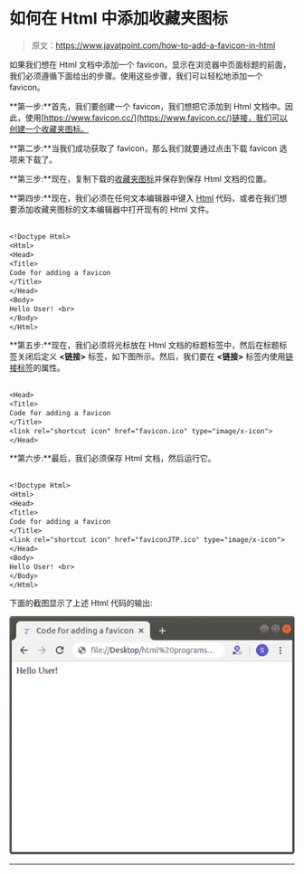# 如何在 Html 中添加收藏夹图标

> 原文：<https://www.javatpoint.com/how-to-add-a-favicon-in-html>

如果我们想在 Html 文档中添加一个 favicon，显示在浏览器中页面标题的前面，我们必须遵循下面给出的步骤。使用这些步骤，我们可以轻松地添加一个 favicon。

**第一步:**首先，我们要创建一个 favicon，我们想把它添加到 Html 文档中。因此，使用[https://www.favicon.cc/](https://www.favicon.cc/)链接，我们可以创建一个收藏夹图标。

**第二步:**当我们成功获取了 favicon，那么我们就要通过点击下载 favicon 选项来下载了。

**第三步:**现在，复制下载的[收藏夹图标](https://www.javatpoint.com/html-favicon)并保存到保存 Html 文档的位置。

**第四步:**现在，我们必须在任何文本编辑器中键入 [Html](https://www.javatpoint.com/html-tutorial) 代码，或者在我们想要添加收藏夹图标的文本编辑器中打开现有的 Html 文件。

```

<!Doctype Html>
<Html>   
<Head>    
<Title>   
Code for adding a favicon
</Title>
</Head>
<Body> 
Hello User! <br>
</Body>
</Html>

```

**第五步:**现在，我们必须将光标放在 Html 文档的标题标签中，然后在标题标签关闭后定义 **<链接>** 标签，如下图所示。然后，我们要在 **<链接>** 标签内使用[链接标签](https://www.javatpoint.com/html-link-tag)的属性。

```

<Head>    
<Title>   
Code for adding a favicon
</Title>
<link rel="shortcut icon" href="favicon.ico" type="image/x-icon">
</Head>

```

**第六步:**最后，我们必须保存 Html 文档，然后运行它。

```

<!Doctype Html>
<Html>   
<Head>    
<Title>   
Code for adding a favicon
</Title>
<link rel="shortcut icon" href="faviconJTP.ico" type="image/x-icon">
</Head>
<Body> 
Hello User! <br>
</Body>
</Html>

```

下面的截图显示了上述 Html 代码的输出:

![How to Add a Favicon in Html](img/90a7e53129bb1954154b1a5de471efbe.png)

* * *